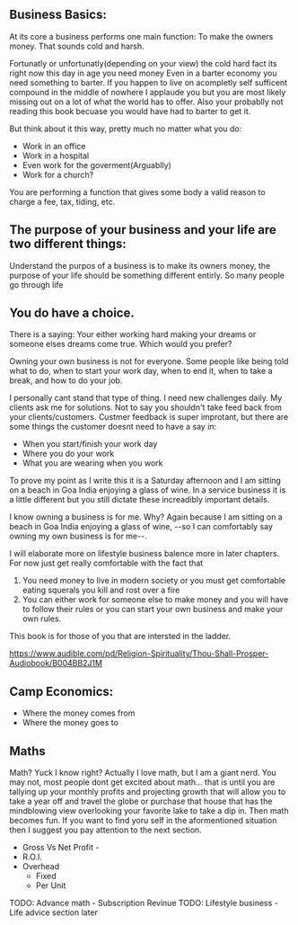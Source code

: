 ## Business Basics:
At its core a business performs one main function: To make the owners money. That sounds cold and harsh.

Fortunatly or unfortunatly(depending on your view) the cold hard fact its right now this day in age you need money 
Even in a barter economy you need something to barter. If you happen to live on acompletly self sufficent compound in the middle of nowhere I applaude you but you are most likely missing out on a lot of what the world has to offer. Also your probablly not reading this book becuase you would have had to barter to get it.

But think about it this way, pretty much no matter what you do: 
- Work in an office
- Work in a hospital
- Even work for the goverment(Arguablly)
- Work for a church?

You are performing a function that gives some body a valid reason to charge a fee, tax, tiding, etc.

## The purpose of your business and your life are two different things:
Understand the purpos of a business is to make its owners money, the purpose of your life should be something different entirly. So many people go through life 

## You do have a choice.
There is a saying: Your either working hard making your dreams or someone elses dreams come true.
Which would you prefer?

Owning your own business is not for everyone. Some people like being told what to do, when to start your work day, when to end it, when to take a break, and how to do your job.

I personally cant stand that type of thing. I need new challenges daily. My clients ask me for solutions.
Not to say you shouldn't take feed back from your clients/customers. Custmer feedback is super improtant, but there are some things the customer doesnt need to have a say in:
- When you start/finish your work day
- Where you do your work
- What you are wearing when you work

To prove my point as I write this it is a Saturday afternoon and I am sitting on a beach in Goa India enjoying a glass of wine. In a service business it is a little different but you still dictate these increadibly important details. 

I know owning a business is for me. Why? Again because I am sitting on a beach in Goa India enjoying a glass of wine, --so I can comfortably say owning my own business is for me--.

I will elaborate more on lifestyle business balence more in later chapters. For now just get really comfortable with the fact that 
1) You need money to live in modern society or you must get comfortable eating squerals you kill and rost over a fire
2) You can either work for someone else to make money and you will have to follow their rules or you can start your own business and make your own rules.

This book is for those of you that are intersted in the ladder. 


https://www.audible.com/pd/Religion-Spirituality/Thou-Shall-Prosper-Audiobook/B004BB2J1M




## Camp Economics:
- Where the money comes from
- Where the money goes to


## Maths
Math? Yuck I know right? Actually I love math, but I am a giant nerd. You may not, most people dont get excited about math... that is until you are tallying up your monthly profits and projecting growth that will allow you to take a year off and travel the globe or purchase that house that has the mindblowing view overlooking your favorite lake to take a dip in. Then math becomes fun. If you want to find yoru self in the aformentioned situation then I suggest you pay attention to the next section. 
 - Gross Vs Net Profit - 
 - R.O.I.
 - Overhead
 	- Fixed
	- Per Unit



TODO: Advance math - Subscription Revinue
TODO: Lifestyle business - Life advice section later
